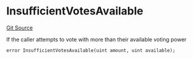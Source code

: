 # InsufficientVotesAvailable
[Git Source](https://github.com/FloorDAO/floor-v2/blob/fd4de86a192de96d73fe2e56a84ec542b57b1c69/src/contracts/voting/SweepWars.sol)

If the caller attempts to vote with more than their available voting power


```solidity
error InsufficientVotesAvailable(uint amount, uint available);
```

